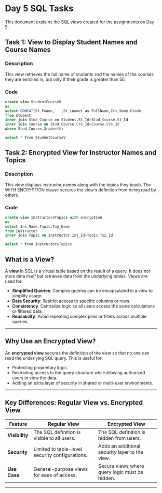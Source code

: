 # Day 5 SQL Tasks

This document explains the SQL views created for the assignments on Day 5.

## Task 1: View to Display Student Names and Course Names

### Description
This view retrieves the full name of students and the names of the courses they are enrolled in, but only if their grade is greater than 50. 

### Code
```sql
create view StudentCourseV
as
select CONCAT(St_Fname,' ',St_Lname) as FullName,Crs_Name,Grade
from Student
inner join Stud_Course on Student.St_Id=Stud_Course.St_Id
inner join Course on Stud_Course.Crs_Id=Course.Crs_Id
where Stud_Course.Grade>50;

select * from StudentCourseV
```
## Task 2: Encrypted View for Instructor Names and Topics

### Description
This view displays instructor names along with the topics they teach. The WITH ENCRYPTION clause secures the view's definition from being read by others. 

### Code
```sql
create view InstructorsTopics with encryption
as
select Ins_Name,Topic.Top_Name
from Instructor
inner join Topic on Instructor.Ins_Id=Topic.Top_Id

select * from InstructorsTopics
```
## What is a View?

A **view** in SQL is a virtual table based on the result of a query. It does not store data itself but retrieves data from the underlying tables. Views are used for:
- **Simplified Queries**: Complex queries can be encapsulated in a view to simplify usage.
- **Data Security**: Restrict access to specific columns or rows.
- **Consistency**: Centralize logic so all users access the same calculations or filtered data.
- **Reusability**: Avoid repeating complex joins or filters across multiple queries.

---

## Why Use an Encrypted View?

An **encrypted view** secures the definition of the view so that no one can read the underlying SQL query. This is useful for:
- Protecting proprietary logic.
- Restricting access to the query structure while allowing authorized users to view the data.
- Adding an extra layer of security in shared or multi-user environments.

---
## Key Differences: Regular View vs. Encrypted View

| **Feature**           | **Regular View**                                | **Encrypted View**                             |
|------------------------|------------------------------------------------|-----------------------------------------------|
| **Visibility**         | The SQL definition is visible to all users.    | The SQL definition is hidden from users.      |
| **Security**           | Limited to table-level security configurations.| Adds an additional security layer to the view.|
| **Use Case**           | General-purpose views for ease of access.      | Secure views where query logic must be hidden.|

---


